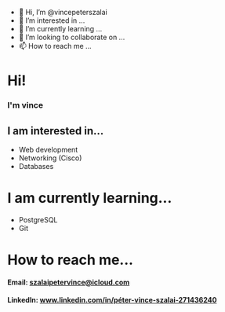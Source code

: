 - 👋 Hi, I’m @vincepeterszalai
- 👀 I’m interested in ...
- 🌱 I’m currently learning ...
- 💞️ I’m looking to collaborate on ...
- 📫 How to reach me ...
# Hi!
### I'm vince

## I am interested in...
- Web development
- Networking (Cisco)
- Databases

# I am currently learning...
- PostgreSQL
- Git

# How to reach me...
#### Email: szalaipetervince@icloud.com
#### LinkedIn: www.linkedin.com/in/péter-vince-szalai-271436240

